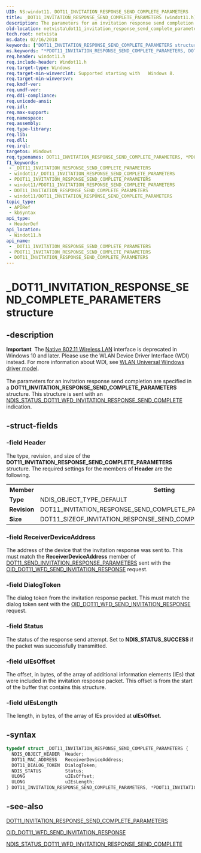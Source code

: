 ```yaml
---
UID: NS:windot11._DOT11_INVITATION_RESPONSE_SEND_COMPLETE_PARAMETERS
title: _DOT11_INVITATION_RESPONSE_SEND_COMPLETE_PARAMETERS (windot11.h)
description: The parameters for an invitation response send completion are specified in a DOT11_INVITATION_RESPONSE_SEND_COMPLETE_PARAMETERS structure. This structure is sent with an NDIS_STATUS_DOT11_WFD_INVITATION_RESPONSE_SEND_COMPLETE indication.
old-location: netvista\dot11_invitation_response_send_complete_parameters.htm
tech.root: netvista
ms.date: 02/16/2018
keywords: ["DOT11_INVITATION_RESPONSE_SEND_COMPLETE_PARAMETERS structure"]
ms.keywords: "*PDOT11_INVITATION_RESPONSE_SEND_COMPLETE_PARAMETERS, DOT11_INVITATION_RESPONSE_SEND_COMPLETE_PARAMETERS, DOT11_INVITATION_RESPONSE_SEND_COMPLETE_PARAMETERS structure [Network Drivers Starting with Windows Vista], PDOT11_INVITATION_RESPONSE_SEND_COMPLETE_PARAMETERS, PDOT11_INVITATION_RESPONSE_SEND_COMPLETE_PARAMETERS structure pointer [Network Drivers Starting with Windows Vista], _DOT11_INVITATION_RESPONSE_SEND_COMPLETE_PARAMETERS, netvista.dot11_invitation_response_send_complete_parameters, windot11/DOT11_INVITATION_RESPONSE_SEND_COMPLETE_PARAMETERS, windot11/PDOT11_INVITATION_RESPONSE_SEND_COMPLETE_PARAMETERS"
req.header: windot11.h
req.include-header: Windot11.h
req.target-type: Windows
req.target-min-winverclnt: Supported starting with   Windows 8.
req.target-min-winversvr: 
req.kmdf-ver: 
req.umdf-ver: 
req.ddi-compliance: 
req.unicode-ansi: 
req.idl: 
req.max-support: 
req.namespace: 
req.assembly: 
req.type-library: 
req.lib: 
req.dll: 
req.irql: 
targetos: Windows
req.typenames: DOT11_INVITATION_RESPONSE_SEND_COMPLETE_PARAMETERS, *PDOT11_INVITATION_RESPONSE_SEND_COMPLETE_PARAMETERS
f1_keywords:
 - _DOT11_INVITATION_RESPONSE_SEND_COMPLETE_PARAMETERS
 - windot11/_DOT11_INVITATION_RESPONSE_SEND_COMPLETE_PARAMETERS
 - PDOT11_INVITATION_RESPONSE_SEND_COMPLETE_PARAMETERS
 - windot11/PDOT11_INVITATION_RESPONSE_SEND_COMPLETE_PARAMETERS
 - DOT11_INVITATION_RESPONSE_SEND_COMPLETE_PARAMETERS
 - windot11/DOT11_INVITATION_RESPONSE_SEND_COMPLETE_PARAMETERS
topic_type:
 - APIRef
 - kbSyntax
api_type:
 - HeaderDef
api_location:
 - Windot11.h
api_name:
 - _DOT11_INVITATION_RESPONSE_SEND_COMPLETE_PARAMETERS
 - PDOT11_INVITATION_RESPONSE_SEND_COMPLETE_PARAMETERS
 - DOT11_INVITATION_RESPONSE_SEND_COMPLETE_PARAMETERS
---
```


# _DOT11_INVITATION_RESPONSE_SEND_COMPLETE_PARAMETERS structure


## -description

<div class="alert"><b>Important</b>  The <a href="/previous-versions/windows/hardware/wireless/ff560689(v=vs.85)">Native 802.11 Wireless LAN</a> interface is deprecated in Windows 10 and later. Please use the WLAN Device Driver Interface (WDI) instead. For more information about WDI, see <a href="/windows-hardware/drivers/network/wifi-universal-driver-model">WLAN Universal Windows driver model</a>.</div><div> </div>The parameters for an invitation response send completion are specified in a <b>DOT11_INVITATION_RESPONSE_SEND_COMPLETE_PARAMETERS</b> structure. This structure is sent with an <a href="/windows-hardware/drivers/network/ndis-status-dot11-wfd-invitation-response-send-complete">NDIS_STATUS_DOT11_WFD_INVITATION_RESPONSE_SEND_COMPLETE</a> indication.

## -struct-fields

### -field Header

The type, revision, and size of the <b>DOT11_INVITATION_RESPONSE_SEND_COMPLETE_PARAMETERS</b> structure. The required settings for the members of <b>Header</b> are the following.

<table>
<tr>
<th>Member</th>
<th>Setting</th>
</tr>
<tr>
<td><b>Type</b></td>
<td>NDIS_OBJECT_TYPE_DEFAULT</td>
</tr>
<tr>
<td><b>Revision</b></td>
<td>DOT11_INVITATION_RESPONSE_SEND_COMPLETE_PARAMETERS_REVISION_1</td>
</tr>
<tr>
<td><b>Size</b></td>
<td>DOT11_SIZEOF_INVITATION_RESPONSE_SEND_COMPLETE_PARAMETERS_REVISION_1</td>
</tr>
</table>

### -field ReceiverDeviceAddress

The address of the device that the invitation response was sent to. This must match the <b>ReceiverDeviceAddress</b> member of <a href="..\windot11\ns-windot11-_dot11_send_invitation_response_parameters.md">DOT11_SEND_INVITATION_RESPONSE_PARAMETERS</a> sent with the <a href="/windows-hardware/drivers/network/oid-dot11-wfd-send-invitation-response">OID_DOT11_WFD_SEND_INVITATION_RESPONSE</a> request.

### -field DialogToken

The dialog token from the invitation response packet. This must match the dialog token sent with the <a href="/windows-hardware/drivers/network/oid-dot11-wfd-send-invitation-response">OID_DOT11_WFD_SEND_INVITATION_RESPONSE</a> request.

### -field Status

The status of the response send attempt. Set to <b>NDIS_STATUS_SUCCESS</b> if the packet was successfully transmitted.

### -field uIEsOffset

The offset, in bytes,  of the array of additional information elements (IEs) that were included in the invitation response packet. This offset is from the start of the buffer that contains this structure.

### -field uIEsLength

The length, in bytes, of the array of IEs provided at <b>uIEsOffset</b>.

## -syntax

```cpp
typedef struct _DOT11_INVITATION_RESPONSE_SEND_COMPLETE_PARAMETERS {
  NDIS_OBJECT_HEADER  Header;
  DOT11_MAC_ADDRESS   ReceiverDeviceAddress;
  DOT11_DIALOG_TOKEN  DialogToken;
  NDIS_STATUS         Status;
  ULONG               uIEsOffset;
  ULONG               uIEsLength;
} DOT11_INVITATION_RESPONSE_SEND_COMPLETE_PARAMETERS, *PDOT11_INVITATION_RESPONSE_SEND_COMPLETE_PARAMETERS;
```

## -see-also

<a href="..\windot11\ns-windot11-_dot11_invitation_response_send_complete_parameters.md">DOT11_INVITATION_RESPONSE_SEND_COMPLETE_PARAMETERS</a>



<a href="/windows-hardware/drivers/network/oid-dot11-wfd-send-invitation-response">OID_DOT11_WFD_SEND_INVITATION_RESPONSE</a>



<a href="/windows-hardware/drivers/network/ndis-status-dot11-wfd-invitation-response-send-complete">NDIS_STATUS_DOT11_WFD_INVITATION_RESPONSE_SEND_COMPLETE</a>

